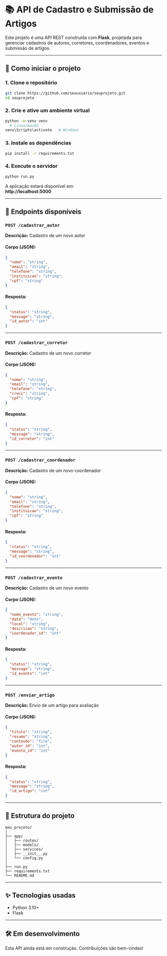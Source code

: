 # 📚 API de Cadastro e Submissão de Artigos

Este projeto é uma API REST construída com **Flask**, projetada para gerenciar cadastros de autores, corretores, coordenadores, eventos e submissão de artigos.

---

## 🚀 Como iniciar o projeto

### 1. Clone o repositório
```bash
git clone https://github.com/seuusuario/seuprojeto.git
cd seuprojeto
```

### 2. Crie e ative um ambiente virtual
```bash
python -m venv venv
  # Linux/macOS
venv\Scripts\activate   # Windows
```

### 3. Instale as dependências
```bash
pip install -r requirements.txt
```

### 4. Execute o servidor
```bash
python run.py
```

A aplicação estará disponível em:  
**http://localhost:5000**

---

## 📌 Endpoints disponíveis

### `POST /cadastrar_autor`
**Descrição:** Cadastro de um novo autor

#### Corpo (JSON):
```json
{
  "nome": "string",
  "email": "string",
  "telefone": "string",
  "instituicao": "string",
  "cpf": "string"
}
```

#### Resposta:
```json
{
  "status": "string",
  "message": "string",
  "id_autor": "int"
}
```

---

### `POST /cadastrar_corretor`
**Descrição:** Cadastro de um novo corretor

#### Corpo (JSON):
```json
{
  "nome": "string",
  "email": "string",
  "telefone": "string",
  "creci": "string",
  "cpf": "string"
}
```

#### Resposta:
```json
{
  "status": "string",
  "message": "string",
  "id_corretor": "int"
}
```

---

### `POST /cadastrar_coordenador`
**Descrição:** Cadastro de um novo coordenador

#### Corpo (JSON):
```json
{
  "nome": "string",
  "email": "string",
  "telefone": "string",
  "instituicao": "string",
  "cpf": "string"
}
```

#### Resposta:
```json
{
  "status": "string",
  "message": "string",
  "id_coordenador": "int"
}
```

---

### `POST /cadastrar_evento`
**Descrição:** Cadastro de um novo evento

#### Corpo (JSON):
```json
{
  "nome_evento": "string",
  "data": "date",
  "local": "string",
  "descricao": "string",
  "coordenador_id": "int"
}
```

#### Resposta:
```json
{
  "status": "string",
  "message": "string",
  "id_evento": "int"
}
```

---

### `POST /enviar_artigo`
**Descrição:** Envio de um artigo para avaliação

#### Corpo (JSON):
```json
{
  "titulo": "string",
  "resumo": "string",
  "conteudo": "file",
  "autor_id": "int",
  "evento_id": "int"
}
```

#### Resposta:
```json
{
  "status": "string",
  "message": "string",
  "id_artigo": "int"
}
```

---

## 🧱 Estrutura do projeto

```
meu_projeto/
│
├── app/
│   ├── routes/
│   ├── models/
│   ├── services/
│   ├── __init__.py
│   └── config.py
│
├── run.py
├── requirements.txt
└── README.md
```

---

## ✨ Tecnologias usadas

- Python 3.10+
- Flask

---

## 🛠️ Em desenvolvimento

Esta API ainda está em construção. Contribuições são bem-vindas!